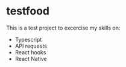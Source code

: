 # testfood

This is a test project to excercise my skills on:
- Typescript
- API requests
- React hooks
- React Native
